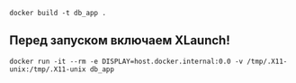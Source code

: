 ```docker build -t db_app .```
## Перед запуском включаем XLaunch!
```docker run -it --rm -e DISPLAY=host.docker.internal:0.0 -v /tmp/.X11-unix:/tmp/.X11-unix db_app```